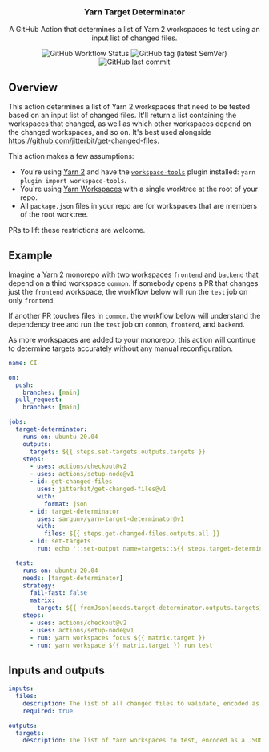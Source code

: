 <h3 align="center">Yarn Target Determinator</h3>
<p align="center">
  A GitHub Action that determines a list of Yarn 2 workspaces to test using an
  input list of changed files.
<p>
<p align="center">
  <img alt="GitHub Workflow Status" src="https://img.shields.io/github/workflow/status/sargunv/yarn-target-determinator/CI?style=flat-square">
  <img alt="GitHub tag (latest SemVer)" src="https://img.shields.io/github/v/tag/sargunv/yarn-target-determinator?style=flat-square">
  <img alt="GitHub last commit" src="https://img.shields.io/github/last-commit/sargunv/yarn-target-determinator?style=flat-square">
</p>

## Overview

This action determines a list of Yarn 2 workspaces that need to be tested based
on an input list of changed files. It'll return a list containing the workspaces
that changed, as well as which other workspaces depend on the changed
workspaces, and so on. It's best used alongside
https://github.com/jitterbit/get-changed-files.

This action makes a few assumptions:

- You're using [Yarn 2](https://yarnpkg.com/getting-started/install) and have the 
  [`workspace-tools`](https://yarnpkg.com/api/modules/plugin_workspace_tools.html)
  plugin installed: `yarn plugin import workspace-tools`.
- You're using [Yarn Workspaces](https://yarnpkg.com/features/workspaces) with a
  single worktree at the root of your repo.
- All `package.json` files in your repo are for workspaces that are members of
  the root worktree.
  
PRs to lift these restrictions are welcome.

## Example

Imagine a Yarn 2 monorepo with two workspaces `frontend` and `backend` that
depend on a third workspace `common`. If somebody opens a PR that changes just
the `frontend` workspace, the workflow below will run the `test` job on only
`frontend`. 

If another PR touches files in `common`. the workflow below will
understand the dependency tree and run the `test` job on `common`, `frontend`,
and `backend`.

As more workspaces are added to your monorepo, this action will continue to
determine targets accurately without any manual reconfiguration.

```yaml
name: CI

on:
  push:
    branches: [main]
  pull_request:
    branches: [main]

jobs:
  target-determinator:
    runs-on: ubuntu-20.04
    outputs:
      targets: ${{ steps.set-targets.outputs.targets }}
    steps:
      - uses: actions/checkout@v2
      - uses: actions/setup-node@v1
      - id: get-changed-files
        uses: jitterbit/get-changed-files@v1
        with:
          format: json
      - id: target-determinator
        uses: sargunv/yarn-target-determinator@v1
        with:
          files: ${{ steps.get-changed-files.outputs.all }}
      - id: set-targets
        run: echo '::set-output name=targets::${{ steps.target-determinator.outputs.targets }}'

  test:
    runs-on: ubuntu-20.04
    needs: [target-determinator]
    strategy:
      fail-fast: false
      matrix:
        target: ${{ fromJson(needs.target-determinator.outputs.targets) }}
    steps:
      - uses: actions/checkout@v2
      - uses: actions/setup-node@v1
      - run: yarn workspaces focus ${{ matrix.target }}
      - run: yarn workspace ${{ matrix.target }} run test
```

## Inputs and outputs

```yaml
inputs:
  files:
    description: The list of all changed files to validate, encoded as a JSON array
    required: true

outputs:
  targets:
    description: The list of Yarn workspaces to test, encoded as a JSON array
```
